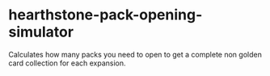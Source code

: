 # hearthstone-pack-opening-simulator
Calculates how many packs you need to open to get a complete non golden card collection for each expansion.

